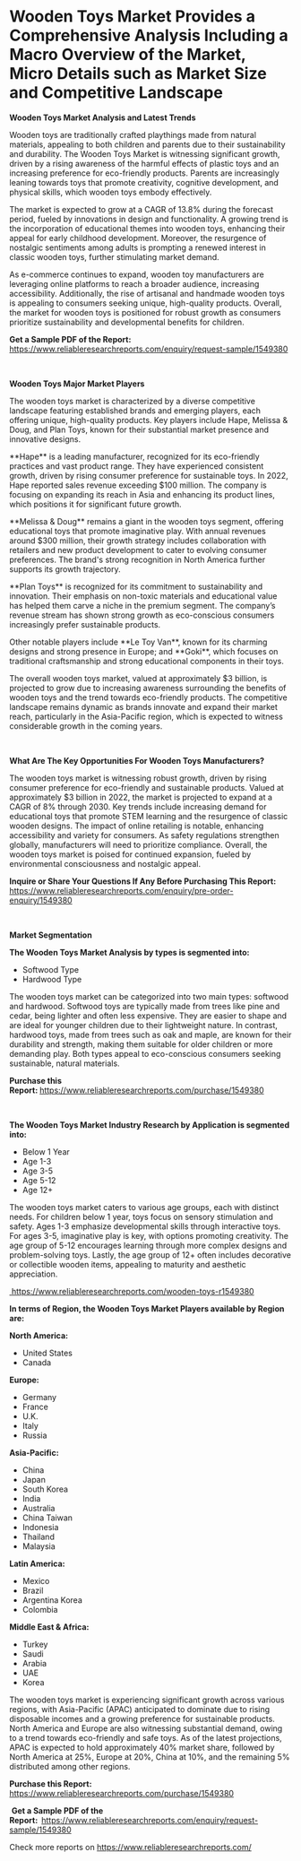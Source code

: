 <p><h1>Wooden Toys Market Provides a Comprehensive Analysis Including a Macro Overview of the Market, Micro Details such as Market Size and Competitive Landscape</h1></p><p><strong>Wooden Toys Market Analysis and Latest Trends</strong></p>
<p><p>Wooden toys are traditionally crafted playthings made from natural materials, appealing to both children and parents due to their sustainability and durability. The Wooden Toys Market is witnessing significant growth, driven by a rising awareness of the harmful effects of plastic toys and an increasing preference for eco-friendly products. Parents are increasingly leaning towards toys that promote creativity, cognitive development, and physical skills, which wooden toys embody effectively.</p><p>The market is expected to grow at a CAGR of 13.8% during the forecast period, fueled by innovations in design and functionality. A growing trend is the incorporation of educational themes into wooden toys, enhancing their appeal for early childhood development. Moreover, the resurgence of nostalgic sentiments among adults is prompting a renewed interest in classic wooden toys, further stimulating market demand. </p><p>As e-commerce continues to expand, wooden toy manufacturers are leveraging online platforms to reach a broader audience, increasing accessibility. Additionally, the rise of artisanal and handmade wooden toys is appealing to consumers seeking unique, high-quality products. Overall, the market for wooden toys is positioned for robust growth as consumers prioritize sustainability and developmental benefits for children.</p></p>
<p><strong>Get a Sample PDF of the Report:&nbsp;</strong> <a href="https://www.reliableresearchreports.com/enquiry/request-sample/1549380?utm_campaign=2098&utm_medium=2&utm_source=Github&utm_content=ia&utm_term=05042025&utm_id=wooden-toys">https://www.reliableresearchreports.com/enquiry/request-sample/1549380</a></p>
<p>&nbsp;</p>
<p><strong>Wooden Toys Major Market Players</strong></p>
<p><p>The wooden toys market is characterized by a diverse competitive landscape featuring established brands and emerging players, each offering unique, high-quality products. Key players include Hape, Melissa & Doug, and Plan Toys, known for their substantial market presence and innovative designs.</p><p>**Hape** is a leading manufacturer, recognized for its eco-friendly practices and vast product range. They have experienced consistent growth, driven by rising consumer preference for sustainable toys. In 2022, Hape reported sales revenue exceeding $100 million. The company is focusing on expanding its reach in Asia and enhancing its product lines, which positions it for significant future growth.</p><p>**Melissa & Doug** remains a giant in the wooden toys segment, offering educational toys that promote imaginative play. With annual revenues around $300 million, their growth strategy includes collaboration with retailers and new product development to cater to evolving consumer preferences. The brand's strong recognition in North America further supports its growth trajectory.</p><p>**Plan Toys** is recognized for its commitment to sustainability and innovation. Their emphasis on non-toxic materials and educational value has helped them carve a niche in the premium segment. The company’s revenue stream has shown strong growth as eco-conscious consumers increasingly prefer sustainable products.</p><p>Other notable players include **Le Toy Van**, known for its charming designs and strong presence in Europe; and **Goki**, which focuses on traditional craftsmanship and strong educational components in their toys.</p><p>The overall wooden toys market, valued at approximately $3 billion, is projected to grow due to increasing awareness surrounding the benefits of wooden toys and the trend towards eco-friendly products. The competitive landscape remains dynamic as brands innovate and expand their market reach, particularly in the Asia-Pacific region, which is expected to witness considerable growth in the coming years.</p></p>
<p>&nbsp;</p>
<p><strong>What Are The Key Opportunities For Wooden Toys Manufacturers?</strong></p>
<p><p>The wooden toys market is witnessing robust growth, driven by rising consumer preference for eco-friendly and sustainable products. Valued at approximately $3 billion in 2022, the market is projected to expand at a CAGR of 8% through 2030. Key trends include increasing demand for educational toys that promote STEM learning and the resurgence of classic wooden designs. The impact of online retailing is notable, enhancing accessibility and variety for consumers. As safety regulations strengthen globally, manufacturers will need to prioritize compliance. Overall, the wooden toys market is poised for continued expansion, fueled by environmental consciousness and nostalgic appeal.</p></p>
<p><strong>Inquire or Share Your Questions If Any Before Purchasing This Report:</strong> <a href="https://www.reliableresearchreports.com/enquiry/pre-order-enquiry/1549380?utm_campaign=2098&utm_medium=2&utm_source=Github&utm_content=ia&utm_term=05042025&utm_id=wooden-toys">https://www.reliableresearchreports.com/enquiry/pre-order-enquiry/1549380</a></p>
<p>&nbsp;</p>
<p><strong>Market Segmentation</strong></p>
<p><strong>The Wooden Toys Market Analysis by types is segmented into:</strong></p>
<p><ul><li>Softwood Type</li><li>Hardwood Type</li></ul></p>
<p><p>The wooden toys market can be categorized into two main types: softwood and hardwood. Softwood toys are typically made from trees like pine and cedar, being lighter and often less expensive. They are easier to shape and are ideal for younger children due to their lightweight nature. In contrast, hardwood toys, made from trees such as oak and maple, are known for their durability and strength, making them suitable for older children or more demanding play. Both types appeal to eco-conscious consumers seeking sustainable, natural materials.</p></p>
<p><strong>Purchase this Report:&nbsp;</strong><a href="https://www.reliableresearchreports.com/purchase/1549380?utm_campaign=2098&utm_medium=2&utm_source=Github&utm_content=ia&utm_term=05042025&utm_id=wooden-toys">https://www.reliableresearchreports.com/purchase/1549380</a></p>
<p>&nbsp;</p>
<p><strong>The Wooden Toys Market Industry Research by Application is segmented into:</strong></p>
<p><ul><li>Below 1 Year</li><li>Age 1-3</li><li>Age 3-5</li><li>Age 5-12</li><li>Age 12+</li></ul></p>
<p><p>The wooden toys market caters to various age groups, each with distinct needs. For children below 1 year, toys focus on sensory stimulation and safety. Ages 1-3 emphasize developmental skills through interactive toys. For ages 3-5, imaginative play is key, with options promoting creativity. The age group of 5-12 encourages learning through more complex designs and problem-solving toys. Lastly, the age group of 12+ often includes decorative or collectible wooden items, appealing to maturity and aesthetic appreciation.</p></p>
<p><a href="https://www.reliableresearchreports.com/wooden-toys-r1549380?utm_campaign=2098&utm_medium=2&utm_source=Github&utm_content=ia&utm_term=05042025&utm_id=wooden-toys">&nbsp;https://www.reliableresearchreports.com/wooden-toys-r1549380</a></p>
<p><strong>In terms of Region, the Wooden Toys Market Players available by Region are:</strong></p>
<p>
    <p> <strong> North America: </strong>
        <ul>
            <li>United States</li>
            <li>Canada</li>
        </ul>
        </p> 
    <p> <strong> Europe: </strong>
        <ul>
            <li>Germany</li>
            <li>France</li>
            <li>U.K.</li>
            <li>Italy</li>
            <li>Russia</li>
        </ul>
        </p> 
    <p> <strong> Asia-Pacific: </strong>
        <ul>
            <li>China</li>
            <li>Japan</li>
            <li>South Korea</li>
            <li>India</li>
            <li>Australia</li>
            <li>China Taiwan</li>
            <li>Indonesia</li>
            <li>Thailand</li>
            <li>Malaysia</li>
        </ul>
        </p> 
    <p> <strong> Latin America: </strong>
        <ul>
            <li>Mexico</li>
            <li>Brazil</li>
            <li>Argentina Korea</li>
            <li>Colombia</li>
        </ul>
        </p> 
    <p> <strong> Middle East & Africa: </strong>
        <ul>
            <li>Turkey</li>
            <li>Saudi</li>
            <li>Arabia</li>
            <li>UAE</li>
            <li>Korea</li>
        </ul>
    </p>
    </p>
<p><p>The wooden toys market is experiencing significant growth across various regions, with Asia-Pacific (APAC) anticipated to dominate due to rising disposable incomes and a growing preference for sustainable products. North America and Europe are also witnessing substantial demand, owing to a trend towards eco-friendly and safe toys. As of the latest projections, APAC is expected to hold approximately 40% market share, followed by North America at 25%, Europe at 20%, China at 10%, and the remaining 5% distributed among other regions.</p></p>
<p><strong>Purchase this Report: </strong><a href="https://www.reliableresearchreports.com/purchase/1549380?utm_campaign=2098&utm_medium=2&utm_source=Github&utm_content=ia&utm_term=05042025&utm_id=wooden-toys">https://www.reliableresearchreports.com/purchase/1549380</a></p>
<p>&nbsp;<strong>Get a Sample PDF of the Report:&nbsp;&nbsp;</strong><a href="https://www.reliableresearchreports.com/enquiry/request-sample/1549380?utm_campaign=2098&utm_medium=2&utm_source=Github&utm_content=ia&utm_term=05042025&utm_id=wooden-toys">https://www.reliableresearchreports.com/enquiry/request-sample/1549380</a></p>
<p><strong></strong></p>
<p>Check more reports on <a href="https://www.reliableresearchreports.com/?utm_campaign=2098&utm_medium=2&utm_source=Github&utm_content=ia&utm_term=05042025&utm_id=wooden-toys">https://www.reliableresearchreports.com/</a></p>